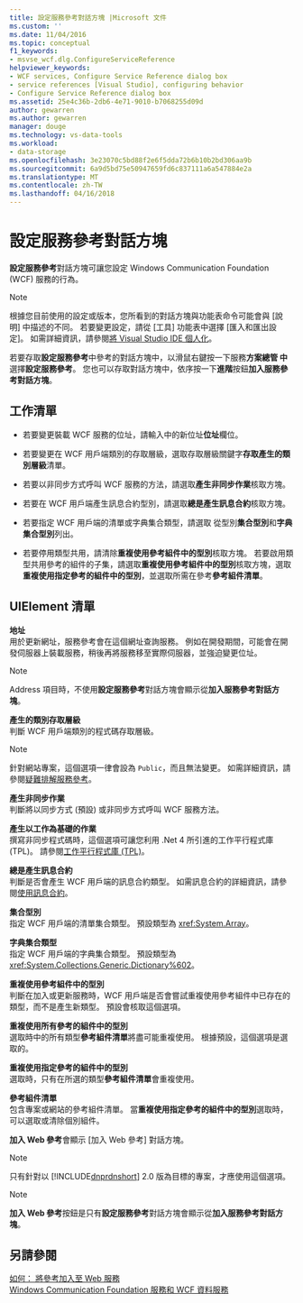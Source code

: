 ```yaml
---
title: 設定服務參考對話方塊 |Microsoft 文件
ms.custom: ''
ms.date: 11/04/2016
ms.topic: conceptual
f1_keywords:
- msvse_wcf.dlg.ConfigureServiceReference
helpviewer_keywords:
- WCF services, Configure Service Reference dialog box
- service references [Visual Studio], configuring behavior
- Configure Service Reference dialog box
ms.assetid: 25e4c36b-2db6-4e71-9010-b7068255d09d
author: gewarren
ms.author: gewarren
manager: douge
ms.technology: vs-data-tools
ms.workload:
- data-storage
ms.openlocfilehash: 3e23070c5bd88f2e6f5dda72b6b10b2bd306aa9b
ms.sourcegitcommit: 6a9d5bd75e50947659fd6c837111a6a547884e2a
ms.translationtype: MT
ms.contentlocale: zh-TW
ms.lasthandoff: 04/16/2018
---
```

# <a name="configure-service-reference-dialog-box"></a>設定服務參考對話方塊

**設定服務參考**對話方塊可讓您設定 Windows Communication Foundation (WCF) 服務的行為。

> [!NOTE]
> 根據您目前使用的設定或版本，您所看到的對話方塊與功能表命令可能會與 [說明] 中描述的不同。 若要變更設定，請從 [工具] 功能表中選擇 [匯入和匯出設定]。 如需詳細資訊，請參閱[將 Visual Studio IDE 個人化](../ide/personalizing-the-visual-studio-ide.md)。

若要存取**設定服務參考**中參考的對話方塊中，以滑鼠右鍵按一下服務**方案總管 中**選擇**設定服務參考**。 您也可以存取對話方塊中，依序按一下**進階**按鈕**加入服務參考對話方塊**。

## <a name="task-list"></a>工作清單  
  
-   若要變更裝載 WCF 服務的位址，請輸入中的新位址**位址**欄位。  
  
-   若要變更在 WCF 用戶端類別的存取層級，選取存取層級關鍵字**存取產生的類別層級**清單。  
  
-   若要以非同步方式呼叫 WCF 服務的方法，請選取**產生非同步作業**核取方塊。  
  
-   若要在 WCF 用戶端產生訊息合約型別，請選取**總是產生訊息合約**核取方塊。  
  
-   若要指定 WCF 用戶端的清單或字典集合類型，請選取 從型別**集合型別**和**字典集合型別**列出。  
  
-   若要停用類型共用，請清除**重複使用參考組件中的型別**核取方塊。 若要啟用類型共用參考的組件的子集，請選取**重複使用參考組件中的型別**核取方塊，選取**重複使用指定參考的組件中的型別**，並選取所需在參考**參考組件清單**。  
  
## <a name="uielement-list"></a>UIElement 清單  
 **地址**  
 用於更新網址，服務參考會在這個網址查詢服務。 例如在開發期間，可能會在開發伺服器上裝載服務，稍後再將服務移至實際伺服器，並強迫變更位址。  
  
> [!NOTE]
>  Address 項目時，不使用**設定服務參考**對話方塊會顯示從**加入服務參考對話方塊**。  
  
 **產生的類別存取層級**  
 判斷 WCF 用戶端類別的程式碼存取層級。  
  
> [!NOTE]
>  針對網站專案，這個選項一律會設為 `Public`，而且無法變更。 如需詳細資訊，請參閱[疑難排解服務參考](../data-tools/troubleshooting-service-references.md)。  
  
 **產生非同步作業**  
 判斷將以同步方式 (預設) 或非同步方式呼叫 WCF 服務方法。  
  
 **產生以工作為基礎的作業**  
 撰寫非同步程式碼時，這個選項可讓您利用 .Net 4 所引進的工作平行程式庫 (TPL)。 請參閱[工作平行程式庫 (TPL)](/dotnet/standard/parallel-programming/task-parallel-library-tpl)。  
  
 **總是產生訊息合約**  
 判斷是否會產生 WCF 用戶端的訊息合約類型。 如需訊息合約的詳細資訊，請參閱[使用訊息合約](/dotnet/framework/wcf/feature-details/using-message-contracts)。  
  
 **集合型別**  
 指定 WCF 用戶端的清單集合類型。 預設類型為 <xref:System.Array>。  
  
 **字典集合類型**  
 指定 WCF 用戶端的字典集合類型。 預設類型為 <xref:System.Collections.Generic.Dictionary%602>。  
  
 **重複使用參考組件中的型別**  
 判斷在加入或更新服務時，WCF 用戶端是否會嘗試重複使用參考組件中已存在的類型，而不是產生新類型。 預設會核取這個選項。  
  
 **重複使用所有參考的組件中的型別**  
 選取時中的所有類型**參考組件清單**將盡可能重複使用。 根據預設，這個選項是選取的。  
  
 **重複使用指定參考的組件中的型別**  
 選取時，只有在所選的類型**參考組件清單**會重複使用。  
  
 **參考組件清單**  
 包含專案或網站的參考組件清單。 當**重複使用指定參考的組件中的型別**選取時，可以選取或清除個別組件。  
  
 **加入 Web 參考**會顯示 [加入 Web 參考] 對話方塊。

> [!NOTE]
> 只有針對以 [!INCLUDE[dnprdnshort](../code-quality/includes/dnprdnshort_md.md)] 2.0 版為目標的專案，才應使用這個選項。

> [!NOTE]
> **加入 Web 參考**按鈕是只有**設定服務參考**對話方塊會顯示從**加入服務參考對話方塊**。

## <a name="see-also"></a>另請參閱

[如何： 將參考加入至 Web 服務](how-to-add-update-or-remove-a-wcf-data-service-reference.md)  
[Windows Communication Foundation 服務和 WCF 資料服務](../data-tools/configure-service-reference-dialog-box.md)